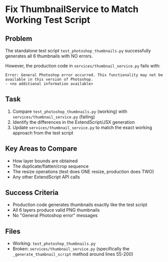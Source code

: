 # Fix ThumbnailService to Match Working Test Script

## Problem
The standalone test script `test_photoshop_thumbnails.py` successfully generates all 6 thumbnails with NO errors.

However, the production code in `services/thumbnail_service.py` fails with:
```
Error: General Photoshop error occurred. This functionality may not be available in this version of Photoshop.
- <no additional information available>
```

## Task
1. Compare `test_photoshop_thumbnails.py` (working) with `services/thumbnail_service.py` (failing)
2. Identify the differences in the ExtendScript/JSX generation
3. Update `services/thumbnail_service.py` to match the exact working approach from the test script

## Key Areas to Compare
- How layer bounds are obtained
- The duplicate/flatten/crop sequence
- The resize operations (test does ONE resize, production does TWO)
- Any other ExtendScript API calls

## Success Criteria
- Production code generates thumbnails exactly like the test script
- All 6 layers produce valid PNG thumbnails
- No "General Photoshop error" messages

## Files
- Working: `test_photoshop_thumbnails.py`
- Broken: `services/thumbnail_service.py` (specifically the `_generate_thumbnail_script` method around lines 55-200)
